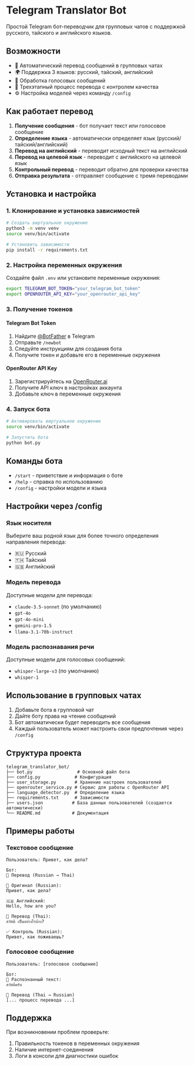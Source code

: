 # Telegram Translator Bot

Простой Telegram бот-переводчик для групповых чатов с поддержкой русского, тайского и английского языков.

## Возможности

- 🔄 Автоматический перевод сообщений в групповых чатах
- 🌍 Поддержка 3 языков: русский, тайский, английский
- 🎤 Обработка голосовых сообщений
- 🤖 Трехэтапный процесс перевода с контролем качества
- ⚙️ Настройка моделей через команду `/config`

## Как работает перевод

1. **Получение сообщения** - бот получает текст или голосовое сообщение
2. **Определение языка** - автоматически определяет язык (русский/тайский/английский)
3. **Перевод на английский** - переводит исходный текст на английский
4. **Перевод на целевой язык** - переводит с английского на целевой язык
5. **Контрольный перевод** - переводит обратно для проверки качества
6. **Отправка результата** - отправляет сообщение с тремя переводами

## Установка и настройка

### 1. Клонирование и установка зависимостей

```bash
# Создать виртуальное окружение
python3 -m venv venv
source venv/bin/activate

# Установить зависимости
pip install -r requirements.txt
```

### 2. Настройка переменных окружения

Создайте файл `.env` или установите переменные окружения:

```bash
export TELEGRAM_BOT_TOKEN="your_telegram_bot_token"
export OPENROUTER_API_KEY="your_openrouter_api_key"
```

### 3. Получение токенов

#### Telegram Bot Token
1. Найдите [@BotFather](https://t.me/botfather) в Telegram
2. Отправьте `/newbot`
3. Следуйте инструкциям для создания бота
4. Получите токен и добавьте его в переменные окружения

#### OpenRouter API Key
1. Зарегистрируйтесь на [OpenRouter.ai](https://openrouter.ai/)
2. Получите API ключ в настройках аккаунта
3. Добавьте ключ в переменные окружения

### 4. Запуск бота

```bash
# Активировать виртуальное окружение
source venv/bin/activate

# Запустить бота
python bot.py
```

## Команды бота

- `/start` - приветствие и информация о боте
- `/help` - справка по использованию
- `/config` - настройки модели и языка

## Настройки через /config

### Язык носителя
Выберите ваш родной язык для более точного определения направления перевода:
- 🇷🇺 Русский
- 🇹🇭 Тайский
- 🇬🇧 Английский

### Модель перевода
Доступные модели для перевода:
- `claude-3.5-sonnet` (по умолчанию)
- `gpt-4o`
- `gpt-4o-mini`
- `gemini-pro-1.5`
- `llama-3.1-70b-instruct`

### Модель распознавания речи
Доступные модели для голосовых сообщений:
- `whisper-large-v3` (по умолчанию)
- `whisper-1`

## Использование в групповых чатах

1. Добавьте бота в групповой чат
2. Дайте боту права на чтение сообщений
3. Бот автоматически будет переводить все сообщения
4. Каждый пользователь может настроить свои предпочтения через `/config`

## Структура проекта

```
telegram_translator_bot/
├── bot.py                 # Основной файл бота
├── config.py             # Конфигурация
├── user_storage.py       # Хранение настроек пользователей
├── openrouter_service.py # Сервис для работы с OpenRouter API
├── language_detector.py  # Определение языка
├── requirements.txt      # Зависимости
├── users.json           # База данных пользователей (создается автоматически)
└── README.md            # Документация
```

## Примеры работы

### Текстовое сообщение
```
Пользователь: Привет, как дела?

Бот:
🔄 Перевод (Russian → Thai)

📝 Оригинал (Russian):
Привет, как дела?

🇬🇧 Английский:
Hello, how are you?

🎯 Перевод (Thai):
สวัสดี เป็นอย่างไรบ้าง?

✅ Контроль (Russian):
Привет, как поживаешь?
```

### Голосовое сообщение
```
Пользователь: [голосовое сообщение]

Бот:
🎤 Распознанный текст:
สวัสดีครับ

🔄 Перевод (Thai → Russian)
[... процесс перевода ...]
```

## Поддержка

При возникновении проблем проверьте:
1. Правильность токенов в переменных окружения
2. Наличие интернет-соединения
3. Логи в консоли для диагностики ошибок

